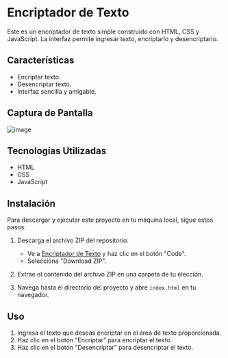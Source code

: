 # Encriptador de Texto

Este es un encriptador de texto simple construido con HTML, CSS y JavaScript. La interfaz permite ingresar texto, encriptarlo y desencriptarlo.

## Características

- Encriptar texto.
- Desencriptar texto.
- Interfaz sencilla y amigable.

## Captura de Pantalla

![image](https://github.com/AndresFR1/Alura-encriptador/assets/111162443/79500730-da1a-4551-82db-02a8539d2836)


## Tecnologías Utilizadas

- HTML
- CSS
- JavaScript

## Instalación

Para descargar y ejecutar este proyecto en tu máquina local, sigue estos pasos:

1. Descarga el archivo ZIP del repositorio:
   - Ve a [Encriptador de Texto](https://github.com/AndresFR1/Alura-encriptador) y haz clic en el botón "Code".
   - Selecciona "Download ZIP".

2. Extrae el contenido del archivo ZIP en una carpeta de tu elección.

3. Navega hasta el directorio del proyecto y abre `index.html` en tu navegador.

## Uso

1. Ingresa el texto que deseas encriptar en el área de texto proporcionada.
2. Haz clic en el botón "Encriptar" para encriptar el texto.
3. Haz clic en el botón "Desencriptar" para desencriptar el texto.


